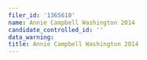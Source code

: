 ```yaml
---
filer_id: '1365610'
name: Annie Campbell Washington 2014
candidate_controlled_id: ''
data_warning: 
title: Annie Campbell Washington 2014
---
```


